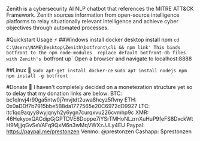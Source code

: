 Zenith is a cybersecurity AI NLP chatbot that references the MITRE ATT&CK Framework. Zenith sources information from open-source intelligence platforms to relay situationally relevant intelligence and achieve cyber objectives through automated processes.

#Quickstart Usage ⚡
##Windows 
install docker desktop
install npm
`cd C:\Users\NAME\Desktop\Zenith\botfront\cli && npm link' This binds botfront to the npm node-modules 
replace default botfront-db files with Zenith's
`botfront up`
Open a browser and navigate to localhost:8888

##Linux 🐧
`sudo apt-get install docker-ce`
`sudo apt install nodejs npm`
`npm install -g botfront`

#Donate 💸
I haven't completely decided on a monetezation structure yet so to delay that my donation links are below:
BTC: bc1qlnvj4r90ga5ntw0j7mvjtdt2uwa8hcyz5flvny
ETH: 0x0aDDf7b7915bbe5B8da1777565e20C6972dD9927
LTC: ltc1qq9aqyy8wyjqnyh2y6ygn7curqxvu226cvmhp9c
XMR: 46HekyoxQACdipGjGPTDVE6Doppe7iYSrTMHoNLzrnXuHuP9feFS8DxckWtH9MjjjqGvSeVAFq9QxM6n3wMqVWXzJJLy4EU
Paypal: https://paypal.me/prestonzen
Venmo: @prestonzen
Cashapp: $prestonzen
